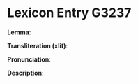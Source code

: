 # Lexicon Entry G3237

**Lemma**: 

**Transliteration (xlit)**: 

**Pronunciation**: 

**Description**:

